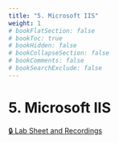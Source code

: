 ```yaml
---
title: "5. Microsoft IIS"
weight: 1
# bookFlatSection: false
# bookToc: true
# bookHidden: false
# bookCollapseSection: false
# bookComments: false
# bookSearchExclude: false
---
```


# 5. Microsoft IIS

[🔒 Lab Sheet and Recordings](https://github.com/ryanbester/uni-resources/tree/main/sai/y1/tb2/5-iis)
